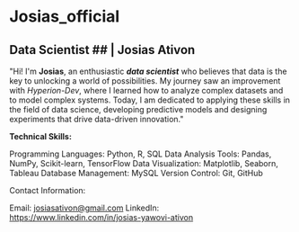 # Josias_official
## Data Scientist ## | Josias Ativon
"Hi! I'm **Josias**, an enthusiastic **_data scientist_** who believes that data is the key to unlocking a world of possibilities. 
My journey saw an improvement with _Hyperion-Dev_, where I learned how to analyze complex datasets and to model complex systems. 
Today, I am dedicated to applying these skills in the field of data science, developing predictive models and designing experiments that drive data-driven innovation."

**Technical Skills:**

Programming Languages: Python, R, SQL
Data Analysis Tools: Pandas, NumPy, Scikit-learn, TensorFlow
Data Visualization: Matplotlib, Seaborn, Tableau
Database Management: MySQL
Version Control: Git, GitHub

Contact Information:

Email: josiasativon@gmail.com
LinkedIn: https://www.linkedin.com/in/josias-yawovi-ativon
